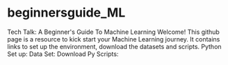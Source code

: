 # beginnersguide_ML
Tech Talk: A Beginner's Guide To Machine Learning 
Welcome!
This github page is a resource to kick start your Machine Learning journey. It contains links to set up the environment, 
download the datasets and scripts.
Python Set up:
Data Set:
Download Py Scripts:
